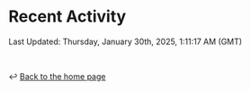 # Recent Activity

<!--RECENT_ACTIVITY:start-->
<!--RECENT_ACTIVITY:end-->

<!--RECENT_ACTIVITY:last_update-->
Last Updated: Thursday, January 30th, 2025, 1:11:17 AM (GMT)
<!--RECENT_ACTIVITY:last_update_end-->

<br>

↩️ [Back to the home page](/README.md)
